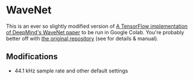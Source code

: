 # WaveNet  

This is an ever so slightly modified version of [A TensorFlow implementation of DeepMind's WaveNet paper](https://github.com/ibab/tensorflow-wavenet) to be run in Google Colab. You're probably better off with [the original repository](https://github.com/ibab/tensorflow-wavenet) (see for details & manual).

## Modifications

- 44.1 kHz sample rate and other default settings
